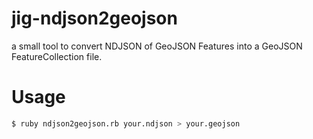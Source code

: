 # jig-ndjson2geojson
a small tool to convert NDJSON of GeoJSON Features into a GeoJSON FeatureCollection file.

# Usage
```sh
$ ruby ndjson2geojson.rb your.ndjson > your.geojson
```
